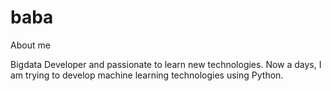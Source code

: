 # baba
About me

 Bigdata Developer and passionate to learn new technologies. Now a days, I am trying to develop machine learning technologies using Python.
